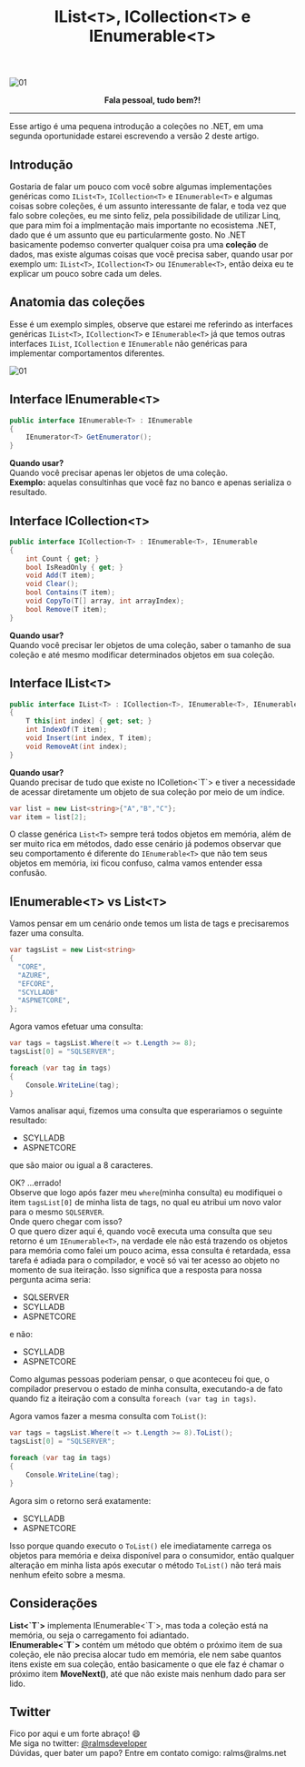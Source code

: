 ﻿---
title: "IList<`T`>, ICollection<`T`> e IEnumerable<`T`>"
comments: true
excerpt_separator: "Ler mais"
toc: true
toc_label: "Tópicos"
categories:
  - Collections
  - Linq
  - NETCore
---

![01]({{site.url}}{{site.baseurl}}/assets/images/IEnumarableList.png)

<center><strong>Fala pessoal, tudo bem?!</strong></center>
<hr /> 
<div class="notice--warning">
Esse artigo é uma pequena introdução a coleções no .NET, em uma segunda oportunidade estarei escrevendo a versão 2 deste artigo.
</div> 

## Introdução
 
Gostaria de falar um pouco com você sobre algumas implementações genéricas como `IList<T>`, `ICollection<T>` e `IEnumerable<T>` e algumas coisas sobre coleções, 
é um assunto interessante de falar, e toda vez que falo sobre coleções, eu me sinto feliz, pela possibilidade de utilizar Linq, que para mim foi a implmentação mais importante no ecosistema .NET, dado que é um assunto que eu particularmente gosto.
No .NET basicamente podemso converter qualquer coisa pra uma <b>coleção</b> de dados, mas existe algumas coisas que você precisa saber, quando usar por exemplo um:
`IList<T>`, `ICollection<T>` ou `IEnumerable<T>`, então deixa eu te explicar um pouco sobre cada um deles.
 
## Anatomia das coleções
Esse é um exemplo simples, observe que estarei me referindo as interfaces genéricas `IList<T>`, `ICollection<T>` e `IEnumerable<T>` já que temos outras interfaces `IList`, `ICollection` e `IEnumerable` não genéricas para implementar comportamentos diferentes.

![01]({{site.url}}{{site.baseurl}}/assets/images/anatomiacolecao.png)

## Interface IEnumerable<`T`>
```csharp
public interface IEnumerable<T> : IEnumerable
{
    IEnumerator<T> GetEnumerator();
}
```
<div class="notice--warning">
<strong>
 Quando usar?<br />
</strong>
Quando você precisar apenas ler objetos de uma coleção.<br>
<b>Exemplo:</b> aquelas consultinhas que você faz no banco e apenas serializa o resultado.
</div> 

## Interface ICollection<`T`>
```csharp
public interface ICollection<T> : IEnumerable<T>, IEnumerable
{
    int Count { get; }
    bool IsReadOnly { get; }
    void Add(T item);
    void Clear();
    bool Contains(T item);
    void CopyTo(T[] array, int arrayIndex);
    bool Remove(T item);
}
```
<div class="notice--warning">
<strong>
 Quando usar?<br />
</strong>
Quando você precisar ler objetos de uma coleção, saber o tamanho de sua coleção e até mesmo modificar determinados objetos em sua coleção.
</div> 

## Interface IList<`T`>
```csharp
public interface IList<T> : ICollection<T>, IEnumerable<T>, IEnumerable
{
    T this[int index] { get; set; }
    int IndexOf(T item);
    void Insert(int index, T item);
    void RemoveAt(int index);
}
```

<div class="notice--warning">
<strong>
 Quando usar?<br />
</strong>
Quando precisar de tudo que existe no IColletion<`T`> e tiver a necessidade de acessar diretamente um objeto de sua coleção por meio de um índice.<br />
</div> 

```csharp
var list = new List<string>{"A","B","C"};
var item = list[2];
``` 
O classe genérica `List<T>` sempre terá todos objetos em memória, além de ser muito rica em métodos, dado esse cenário já podemos observar que seu comportamento é diferente do `IEnumerable<T>` que não tem seus objetos em memória, ixi ficou confuso, calma vamos entender essa confusão.
## IEnumerable<`T`> vs List<`T`>  
Vamos pensar em um cenário onde temos um lista de tags e precisaremos fazer uma consulta.
```csharp
var tagsList = new List<string>
{
  "CORE",
  "AZURE",
  "EFCORE",
  "SCYLLADB"
  "ASPNETCORE",
};
``` 
Agora vamos efetuar uma consulta:
```csharp
var tags = tagsList.Where(t => t.Length >= 8);
tagsList[0] = "SQLSERVER";

foreach (var tag in tags)
{
    Console.WriteLine(tag);
}
``` 
Vamos analisar aqui, fizemos uma consulta que esperariamos o seguinte resultado:
 - SCYLLADB
 - ASPNETCORE

que são maior ou igual a 8 caracteres.

OK? ...errado!<br>
Observe que logo após fazer meu `where`(minha consulta) eu modifiquei o item `tagsList[0]` de
minha lista de tags, no qual eu atribui um novo valor para o mesmo `SQLSERVER`.<br />
Onde quero chegar com isso?<br>
O que quero dizer aqui é, quando você executa uma consulta que seu retorno é um `IEnumerable<T>`, na verdade ele não está trazendo os objetos para memória 
como falei um pouco acima, essa consulta é retardada, essa tarefa é adiada para o compilador, e você só vai ter acesso ao objeto no momento de sua iteiração.
Isso significa que a resposta para nossa pergunta acima seria:
 - SQLSERVER
 - SCYLLADB
 - ASPNETCORE

e não:
 - SCYLLADB
 - ASPNETCORE

Como algumas pessoas poderiam pensar, o que aconteceu foi que, o compilador preservou o estado de minha consulta, executando-a de fato quando fiz a iteiração com a consulta `foreach (var tag in tags)`.
<br>

Agora vamos fazer a mesma consulta com `ToList()`:
```csharp
var tags = tagsList.Where(t => t.Length >= 8).ToList();
tagsList[0] = "SQLSERVER";

foreach (var tag in tags)
{
    Console.WriteLine(tag);
}
``` 

Agora sim o retorno será exatamente:
 - SCYLLADB
 - ASPNETCORE

Isso porque quando executo o `ToList()` ele imediatamente carrega os objetos para memória 
e deixa disponível para o consumidor, então qualquer alteração em minha lista após executar o método `ToList()` não terá mais nenhum efeito sobre a mesma.
## Considerações
<div class="notice--success">
 <b>List<`T`></b> implementa IEnumerable<`T`>, mas toda a coleção está na memória, ou seja o carregamento foi adiantado.
</div> 

<div class="notice--success">
 <b>IEnumerable<`T`></b> contém um método que obtém o próximo item de sua coleção, ele não precisa alocar tudo em memória, ele nem sabe quantos itens existe em sua coleção, então basicamente
 o que ele faz é chamar o próximo item <b>MoveNext()</b>, até que não existe mais nenhum dado para ser lido. 
</div> 

## Twitter
<div class="notice--info">
 Fico por aqui e um forte abraço! 😄 <br />
 Me siga no twitter: <a alt="" href="https://twitter.com/RalmsDeveloper">@ralmsdeveloper</a><br />
 Dúvidas, quer bater um papo? Entre em contato comigo: ralms@ralms.net
</div> 

<br>

